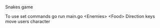 Snakes game

To use set commands go run main.go \<Enemies> \<Food>
Direction keys move users character